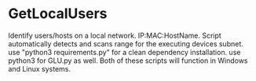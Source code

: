 # GetLocalUsers
Identify users/hosts on a local network. IP:MAC:HostName. Script automatically detects and scans range for the executing devices subnet. 
use "python3 requirements.py" for a clean dependency installation. use python3 for GLU.py as well. Both of these scripts will function in Windows and Linux systems.
